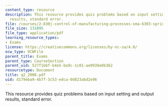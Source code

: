 ```yaml
---
content_type: resource
description: This resource provides quiz problems based on input setting and output
  results, standard error.
file: /courses/2-830j-control-of-manufacturing-processes-sma-6303-spring-2008/d179eba94b7f3c53edca0d823abd2e96_q2_2008.pdf
file_size: 131095
file_type: application/pdf
learning_resource_types:
- Exams
license: https://creativecommons.org/licenses/by-nc-sa/4.0/
ocw_type: OCWFile
parent_title: Exams
parent_type: CourseSection
parent_uid: 527f1bbf-b4e5-ba9c-1c01-ae9938e0b362
resourcetype: Document
title: q2_2008.pdf
uid: d179eba9-4b7f-3c53-edca-0d823abd2e96
---
```

This resource provides quiz problems based on input setting and output results, standard error.